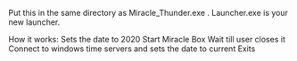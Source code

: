 Put this in the same directory as Miracle_Thunder.exe .
Launcher.exe is your new launcher.

How it works:
Sets the date to 2020
Start Miracle Box
Wait till user closes it
Connect to windows time servers and sets the date to current
Exits

